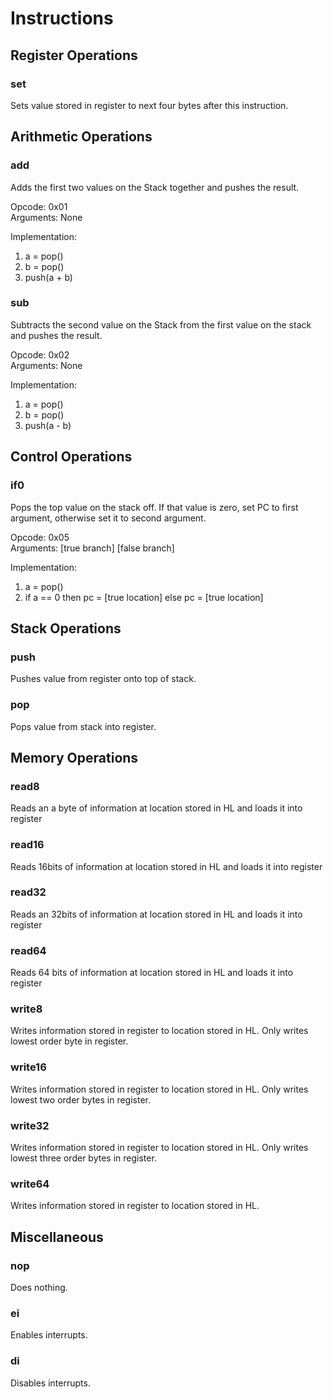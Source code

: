 # Instructions

## Register Operations

### set

Sets value stored in register to next four bytes after this instruction.

## Arithmetic Operations

### add

Adds the first two values on the Stack together and pushes the result.

Opcode: 0x01  
Arguments: None

Implementation:

1. a = pop()
2. b = pop()
3. push(a + b)

### sub

Subtracts the second value on the Stack from the first value on the stack and pushes the result.

Opcode: 0x02  
Arguments: None

Implementation:

1. a = pop()
2. b = pop()
3. push(a - b)

## Control Operations

### if0

Pops the top value on the stack off. If that value is zero, set PC to first argument, otherwise set it to second argument.

Opcode: 0x05  
Arguments: \[true branch\] \[false branch\]

Implementation:

1. a = pop()
2. if a == 0 then pc = \[true location\] else pc = \[true location\]

## Stack Operations

### push

Pushes value from register onto top of stack.

### pop

Pops value from stack into register.

## Memory Operations

### read8

Reads an a byte of information at location stored in HL and loads it into register

### read16

Reads 16bits of information at location stored in HL and loads it into register

### read32

Reads an 32bits of information at location stored in HL and loads it into register

### read64

Reads 64 bits of information at location stored in HL and loads it into register

### write8

Writes information stored in register to location stored in HL. Only writes lowest order byte in register.

### write16

Writes information stored in register to location stored in HL. Only writes lowest two order bytes in register.

### write32

Writes information stored in register to location stored in HL. Only writes lowest three order bytes in register.

### write64

Writes information stored in register to location stored in HL.

## Miscellaneous

### nop

Does nothing.

### ei

Enables interrupts.

### di

Disables interrupts.
